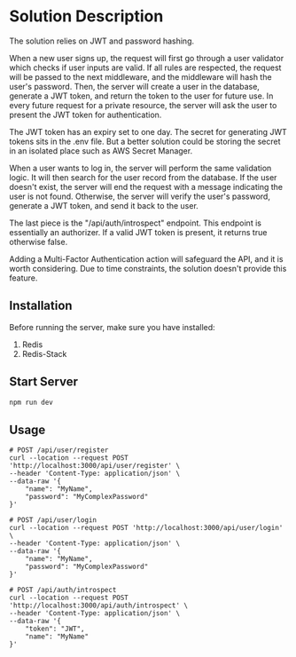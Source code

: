 # Solution Description

The solution relies on JWT and password hashing.

When a new user signs up, the request will first go through a user validator which checks if user inputs are valid. If all rules are respected, the request will be passed to the next middleware, and the middleware will hash the user's password. Then, the server will create a user in the database, generate a JWT token, and return the token to the user for future use. In every future request for a private resource, the server will ask the user to present the JWT token for authentication.

The JWT token has an expiry set to one day. The secret for generating JWT tokens sits in the .env file. But a better solution could be storing the secret in an isolated place such as AWS Secret Manager.

When a user wants to log in, the server will perform the same validation logic. It will then search for the user record from the database. If the user doesn't exist, the server will end the request with a message indicating the user is not found. Otherwise, the server will verify the user's password, generate a JWT token, and send it back to the user.

The last piece is the "/api/auth/introspect" endpoint. This endpoint is essentially an authorizer. If a valid JWT token is present, it returns true otherwise false.

Adding a Multi-Factor Authentication action will safeguard the API, and it is worth considering. Due to time constraints, the solution doesn't provide this feature.

## Installation

Before running the server, make sure you have installed:

1. Redis
2. Redis-Stack

## Start Server

```bash
npm run dev
```

## Usage

```curl
# POST /api/user/register
curl --location --request POST 'http://localhost:3000/api/user/register' \
--header 'Content-Type: application/json' \
--data-raw '{
    "name": "MyName",
    "password": "MyComplexPassword"
}'
```

```curl
# POST /api/user/login
curl --location --request POST 'http://localhost:3000/api/user/login' \
--header 'Content-Type: application/json' \
--data-raw '{
    "name": "MyName",
    "password": "MyComplexPassword"
}'
```

```curl
# POST /api/auth/introspect
curl --location --request POST 'http://localhost:3000/api/auth/introspect' \
--header 'Content-Type: application/json' \
--data-raw '{
    "token": "JWT",
    "name": "MyName"
}'
```
